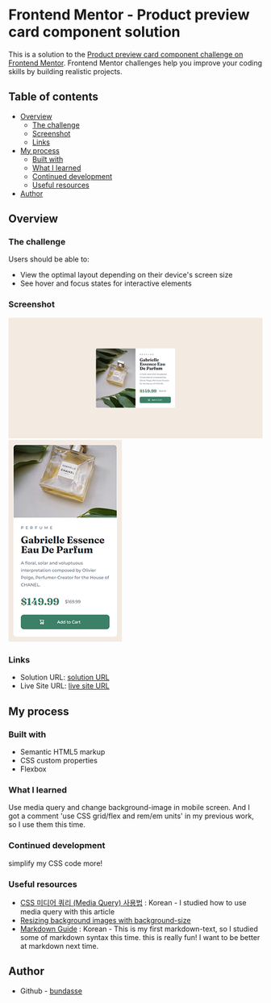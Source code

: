 # Frontend Mentor - Product preview card component solution

This is a solution to the [Product preview card component challenge on Frontend Mentor](https://www.frontendmentor.io/challenges/product-preview-card-component-GO7UmttRfa). Frontend Mentor challenges help you improve your coding skills by building realistic projects. 

## Table of contents

- [Overview](#overview)
  - [The challenge](#the-challenge)
  - [Screenshot](#screenshot)
  - [Links](#links)
- [My process](#my-process)
  - [Built with](#built-with)
  - [What I learned](#what-i-learned)
  - [Continued development](#continued-development)
  - [Useful resources](#useful-resources)
- [Author](#author)

## Overview

### The challenge

Users should be able to:

- View the optimal layout depending on their device's screen size
- See hover and focus states for interactive elements

### Screenshot

![desktop](screenshot/FrontendMentor-product-preview-card_01.png "desktop screenshot")
![mobile](screenshot/FrontendMentor-product-preview-card_02.png "mobile screenshot")


### Links

- Solution URL: [solution URL](https://your-solution-url.com)
- Live Site URL: [live site URL](https://your-live-site-url.com)

## My process

### Built with

- Semantic HTML5 markup
- CSS custom properties
- Flexbox

### What I learned

Use media query and change background-image in mobile screen. And I got a comment 'use CSS grid/flex and rem/em units' in my previous work, so I use them this time.

### Continued development

simplify my CSS code more!

### Useful resources

- [CSS 미디어 쿼리 (Media Query) 사용법](https://www.daleseo.com/css-media-queries/) : Korean - I studied how to use media query with this article
- [Resizing background images with background-size](https://developer.mozilla.org/en-US/docs/Web/CSS/CSS_Backgrounds_and_Borders/Resizing_background_images)
- [Markdown Guide](https://gist.github.com/ihoneymon/652be052a0727ad59601) : Korean - This is my first markdown-text, so I studied some of markdown syntax this time. this is really fun! I want to be better at markdown next time.

## Author

- Github - [bundasse](https://github.com/bundasse)
